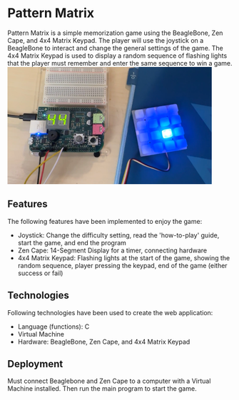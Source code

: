 # Pattern Matrix
Pattern Matrix is a simple memorization game using the BeagleBone, Zen Cape, and 4x4 Matrix Keypad.
The player will use the joystick on a BeagleBone to interact and change the general settings of the game.
The 4x4 Matrix Keypad is used to display a random sequence of flashing lights that the player must remember and enter the same sequence to win a game.
![Pattern Matrix](./pattern_matrix.png)

## Features
The following features have been implemented to enjoy the game:
- Joystick: Change the difficulty setting, read the 'how-to-play' guide, start the game, and end the program
- Zen Cape: 14-Segment Display for a timer, connecting hardware
- 4x4 Matrix Keypad: Flashing lights at the start of the game, showing the random sequence, player pressing the keypad, end of the game (either success or fail)

## Technologies
Following technologies have been used to create the web application:
- Language (functions): C
- Virtual Machine
- Hardware: BeagleBone, Zen Cape, and 4x4 Matrix Keypad

## Deployment
Must connect Beaglebone and Zen Cape to a computer with a Virtual Machine installed.
Then run the main program to start the game.
